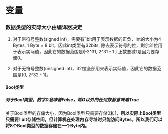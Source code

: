 #                                           变量

### 数据类型的实际大小由编译器决定



1. 对于带符号整数(signed int)，需要有1bit用于表示数据的正负，int的大小为4 Bytes, 1 Byte = 8 bit，因此int类型有32bits, 除去表示符号的位，剩余31位用于表示实际值，因此它的数据范围是(-2^31, 2^31 - 1 )   正数要减1是因为要存储0。



2. 对于无符号整数(unsigned int)，32位全部用来表示实际值，因此它的数据范围是(0, 2^32 - 1)。



#### Bool类型

##### 	对于Bool类型，数字0意味着False，除0以外的任何数都意味着True

​	关于Bool类型的存储大小，因为Bool类型只需要存储0和1，**所以实际上Bool类型只需要1 bit存储空间，但计算机在处理内存寻址时只能访问Bytes，所以我们可以将8个Bool类型的数据存储在一个Byte内。**
